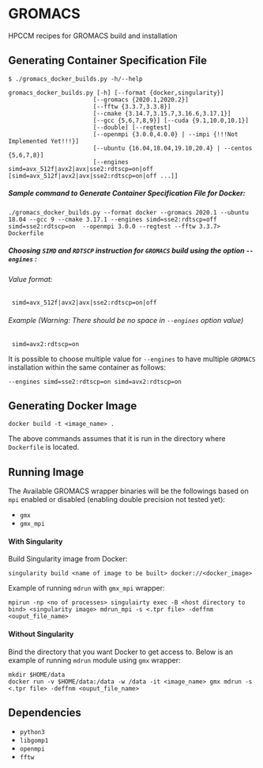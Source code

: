# GROMACS
HPCCM recipes for GROMACS build and installation

## Generating Container Specification File

    $ ./gromacs_docker_builds.py -h/--help

    gromacs_docker_builds.py [-h] [--format {docker,singularity}]
                            [--gromacs {2020.1,2020.2}]
                            [--fftw {3.3.7,3.3.8}]
                            [--cmake {3.14.7,3.15.7,3.16.6,3.17.1}]
                            [--gcc {5,6,7,8,9}] [--cuda {9.1,10.0,10.1}]
                            [--double] [--regtest]
                            [--openmpi {3.0.0,4.0.0} | --impi {!!!Not Implemented Yet!!!}]
                            [--ubuntu {16.04,18.04,19.10,20.4} | --centos {5,6,7,8}]
                            [--engines simd=avx_512f|avx2|avx|sse2:rdtscp=on|off [simd=avx_512f|avx2|avx|sse2:rdtscp=on|off ...]]

##### Sample command to Generate Container Specification File for Docker:
    ./gromacs_docker_builds.py --format docker --gromacs 2020.1 --ubuntu 18.04 --gcc 9 --cmake 3.17.1 --engines simd=sse2:rdtscp=off simd=sse2:rdtscp=on  --openmpi 3.0.0 --regtest --fftw 3.3.7> Dockerfile

##### Choosing `SIMD` and `RDTSCP` instruction for `GROMACS` build using the option `--engines` :
###### Value format:
     simd=avx_512f|avx2|avx|sse2:rdtscp=on|off
###### Example (Warning: There should be no space in `--engines` option value)
     simd=avx2:rdtscp=on

It is possible to choose multiple value for `--engines` to have multiple `GROMACS` installation within the same container as follows:

    --engines simd=sse2:rdtscp=on simd=avx2:rdtscp=on

## Generating Docker Image
    docker build -t <image_name> .

The above commands assumes that it is run in the directory where `Dockerfile` is located.

## Running Image
The Available GROMACS wrapper binaries will be the followings based on `mpi` enabled or disabled (enabling double precision not tested yet):

* `gmx`
* `gmx_mpi`

#### With Singularity
Build Singularity image from Docker:

    singularity build <name of image to be built> docker://<docker_image>

Example of running `mdrun` with `gmx_mpi` wrapper:

    mpirun -np <no of processes> singulairty exec -B <host directory to bind> <singularity image> mdrun_mpi -s <.tpr file> -deffnm <ouput_file_name>

#### Without Singularity

Bind the directory that you want Docker to get access to. Below is an example of running `mdrun` module using `gmx` wrapper:

    mkdir $HOME/data
    docker run -v $HOME/data:/data -w /data -it <image_name> gmx mdrun -s <.tpr file> -deffnm <ouput_file_name>


## Dependencies

* `python3`
* `libgomp1`
* `openmpi`
* `fftw`

